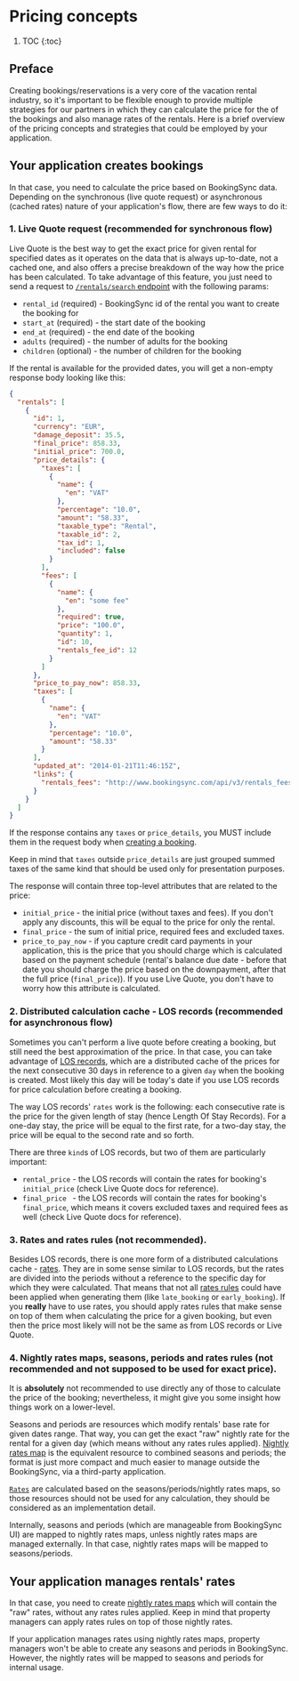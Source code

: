# Pricing concepts

1. TOC
{:toc}

## Preface

Creating bookings/reservations is a very core of the vacation rental industry, so it's important to be flexible enough to provide multiple strategies for our partners in which they can calculate the price for the of the bookings and also manage rates of the rentals. Here is a brief overview of the pricing concepts and strategies that could be employed by your application.

## Your application creates bookings

In that case, you need to calculate the price based on BookingSync data. Depending on the synchronous (live quote request) or asynchronous (cached rates) nature of your application's flow, there are few ways to do it:

### 1. Live Quote request (recommended for synchronous flow)

Live Quote is the best way to get the exact price for given rental for specified dates as it operates on the data that is always up-to-date, not a cached one, and also offers a precise breakdown of the way how the price has been calculated. To take advantage of this feature, you just need to send a request to [`/rentals/search` endpoint](http://developers.bookingsync.com/reference/endpoints/rentals/#search-rentals) with the following params:

* `rental_id` (required) - BookingSync id of the rental you want to create the booking for
* `start_at` (required) - the start date of the booking
* `end_at` (required) - the end date of the booking
* `adults` (required) - the number of adults for the booking
* `children` (optional) - the number of children for the booking

If the rental is available for the provided dates, you will get a non-empty response body looking like this:

~~~json
{
  "rentals": [
    {
      "id": 1,
      "currency": "EUR",
      "damage_deposit": 35.5,
      "final_price": 858.33,
      "initial_price": 700.0,
      "price_details": {
        "taxes": [
          {
            "name": {
              "en": "VAT"
            },
            "percentage": "10.0",
            "amount": "58.33",
            "taxable_type": "Rental",
            "taxable_id": 2,
            "tax_id": 1,
            "included": false
          }
        ],
        "fees": [
          {
            "name": {
              "en": "some fee"
            },
            "required": true,
            "price": "100.0",
            "quantity": 1,
            "id": 10,
            "rentals_fee_id": 12
          }
        ]
      },
      "price_to_pay_now": 858.33,
      "taxes": [
        {
          "name": {
            "en": "VAT"
          },
          "percentage": "10.0",
          "amount": "58.33"
        }
      ],
      "updated_at": "2014-01-21T11:46:15Z",
      "links": {
        "rentals_fees": "http://www.bookingsync.com/api/v3/rentals_fees/{rentals.rentals_fees}"
      }
    }
  ]
}
~~~

If the response contains any `taxes` or `price_details`, you MUST include them in the request body when [creating a booking](http://developers.bookingsync.com/reference/endpoints/bookings/#create-a-new-booking).

Keep in mind that `taxes` outside `price_details` are just grouped summed taxes of the same kind that should be used only for presentation purposes.

The response will contain three top-level attributes that are related to the price:

* `initial_price` - the initial price (without taxes and fees). If you don't apply any discounts, this will be equal to the price for only the rental.
* `final_price` - the sum of initial price, required fees and excluded taxes.
* `price_to_pay_now` - if you capture credit card payments in your application, this is the price that you should charge which is calculated based on the payment schedule (rental's balance due date - before that date you should charge the price based on the downpayment, after that the full price (`final_price`)). If you use Live Quote, you don't have to worry how this attribute is calculated.

### 2. Distributed calculation cache - LOS records (recommended for asynchronous flow)

Sometimes you can't perform a live quote before creating a booking, but still need the best approximation of the price. In that case, you can take advantage of [LOS records](http://developers.bookingsync.com/reference/endpoints/los_records/), which are a distributed cache of the prices for the next consecutive 30 days in reference to a given `day` when the booking is created. Most likely this day will be today's date if you use LOS records for price calculation before creating a booking.

The way LOS records' `rates` work is the following: each consecutive rate is the price for the given length of stay (hence Length Of Stay Records). For a one-day stay, the price will be equal to the first rate, for a two-day stay, the price will be equal to the second rate and so forth.

There are three `kind`s of LOS records, but two of them are particularly important:

* `rental_price` - the LOS records will contain the rates for booking's `initial_price` (check Live Quote docs for reference).
* `final_price ` - the LOS records will contain the rates for booking's `final_price`, which means it covers excluded taxes and required fees as well (check Live Quote docs for reference).

### 3. Rates and rates rules (not recommended).

Besides LOS records, there is one more form of a distributed calculations cache - [rates](http://developers.bookingsync.com/reference/endpoints/rates/). They are in some sense similar to LOS records, but the rates are divided into the periods without a reference to the specific day for which they were calculated. That means that not all [rates rules](http://developers.bookingsync.com/reference/endpoints/rates_rules/) could have been applied when generating them (like `late_booking` or `early_booking`). If you **really** have to use rates, you should apply rates rules that make sense on top of them when calculating the price for a given booking, but even then the price most likely will not be the same as from LOS records or Live Quote.

### 4. Nightly rates maps, seasons, periods and rates rules (not recommended and not supposed to be used for exact price).

It is **absolutely** not recommended to use directly any of those to calculate the price of the booking; nevertheless, it might give you some insight how things work on a lower-level.

Seasons and periods are resources which modify rentals' base rate for given dates range. That way, you can get the exact "raw" nightly rate for the rental for a given day (which means without any rates rules applied). [Nightly rates map](http://developers.bookingsync.com/reference/endpoints/nightly_rate_maps/) is the equivalent resource to combined seasons and periods; the format is just more compact and much easier to manage outside the BookingSync, via a third-party application.

[`Rates`](http://developers.bookingsync.com/reference/endpoints/rates/) are calculated based on the seasons/periods/nightly rates maps, so those resources should not be used for any calculation, they should be considered as an implementation detail.

Internally, seasons and periods (which are manageable from BookingSync UI) are mapped to nightly rates maps, unless nightly rates maps are managed externally. In that case, nightly rates maps will be mapped to seasons/periods.

## Your application manages rentals' rates

In that case, you need to create [nightly rates maps](http://developers.bookingsync.com/reference/endpoints/nightly_rate_maps/) which will contain the "raw" rates, without any rates rules applied. Keep in mind that property managers can apply rates rules on top of those nightly rates.

If your application manages rates using nightly rates maps, property managers won't be able to create any seasons and periods in BookingSync. However, the nightly rates will be mapped to seasons and periods for internal usage.
